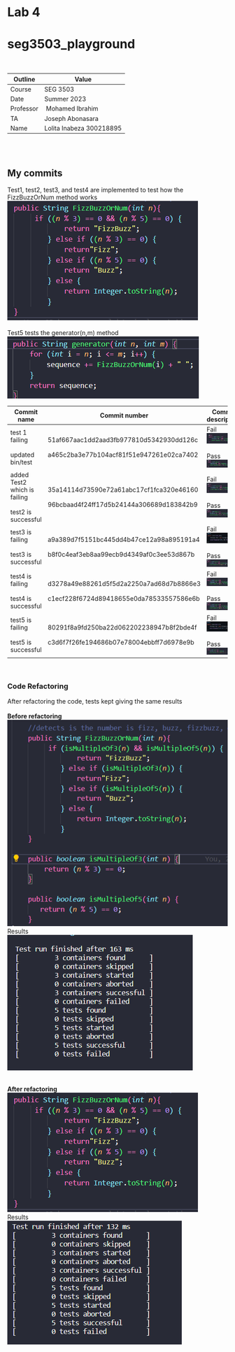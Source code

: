 # Lab 4
# seg3503_playground
 

| Outline | Value |
| --- | --- |
| Course | SEG 3503 |
| Date | Summer 2023 |
| Professor | Mohamed Ibrahim |
| TA | Joseph Abonasara  |
| Name | Lolita Inabeza 300218895|

<br>
<br>

## My commits

Test1, test2, test3, and test4 are implemented to test how the FizzBuzzOrNum method works
<br> ![FizzBuzzOrNum](Photos/afterRefactoring.png)
<br> <br> Test5 tests the generator(n,m) method
<br> ![Generator](Photos/generator_method.png)

| Commit name | Commit number | Commit description |
| --- | --- | --- |
| test 1 failing <br> <br> updated bin/test| 51af667aac1dd2aad3fb977810d5342930dd126c <br> <br> a465c2ba3e77b104acf81f51e947261e02ca7402 | Fail <br> ![test1 fail](Photos/test1Fail.png) <br> <br> Pass <br> ![test1 success](Photos/test1sucess.png)|
| added Test2 which is failing  <br> <br> test2 is successful | 35a14114d73590e72a61abc17cf1fca320e46160 <br> <br> 96bcbaad4f24ff17d5b24144a306689d183842b9 | Fail <br> ![test2 fail](Photos/test2Fail.png) <br> <br> Pass <br> ![test2 success](Photos/test2sucess.png)|
| test3 is failing <br> <br> test3 is successful | a9a389d7f5151bc445dd4b47ce12a98a895191a4 <br> <br> b8f0c4eaf3eb8aa99ecb9d4349af0c3ee53d867b | Fail <br> ![test3 fail](Photos/test3Fail.png) <br> <br> Pass <br> ![test3 success](Photos/test3success.png) |
| test4 is failing <br> <br> test4 is successful | d3278a49e88261d5f5d2a2250a7ad68d7b8866e3 <br> <br> c1ecf228f6724d89418655e0da78533557586e6b | Fail <br> ![test4 fail](Photos/test4fail.png) <br> <br> Pass <br> ![test4 success](Photos/test4success.png) |
| test5 is failing <br> <br> test5 is successful | 80291f8a9fd250ba22d062202238947b8f2bde4f <br> <br> c3d6f7f26fe194686b07e78004ebbff7d6978e9b | Fail <br> ![test5 fail](Photos/test5Fail.png) <br><br> Pass <br> ![test5 success](Photos/test5success.png) |

<br> 

### Code Refactoring

After refactoring the code, tests kept giving the same results <br> <br>
**Before refactoring**
<br> ![before refactoring](Photos/beforeRefactoring.png)
<br> Results
<br> ![before refactoring test results](Photos/resultsBeforeRefactoring.png) <br> <br>

**After refactoring**
<br> ![after refactoring](Photos/afterRefactoring.png)
<br> Results
<br> ![after refactoring test results](Photos/resultsAfterRefactoring.png)
